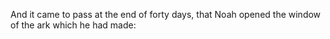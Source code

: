 And it came to pass at the end of forty days, that Noah opened the window of the ark which he had made:
